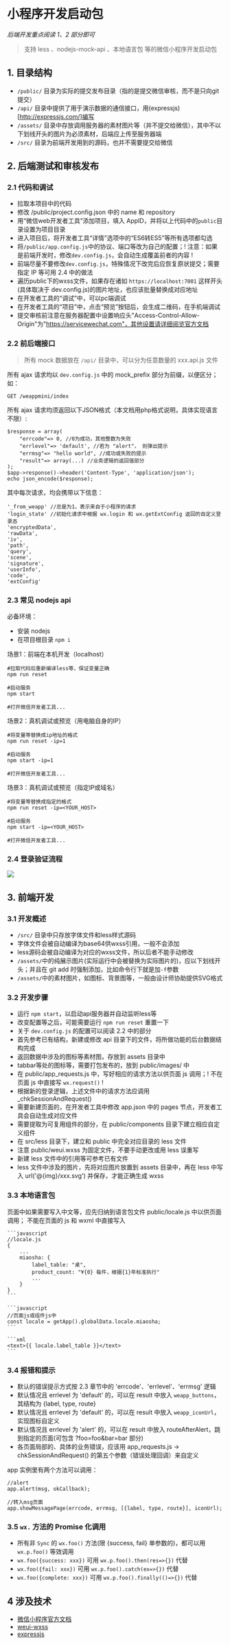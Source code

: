 # 小程序开发启动包

*后端开发重点阅读 1、2 部分即可*

> 支持 less 、nodejs-mock-api 、本地语言包 等的微信小程序开发启动包

## 1. 目录结构

- `/public/` 目录为实际的提交发布目录（指的是提交微信审核，而不是只向git提交）
- `/api/` 目录中提供了用于演示数据的通信接口，用(expressjs)[http://expressjs.com/]编写
- `/assets/` 目录中存放调用服务器的素材图片等（并不提交给微信），其中不以下划线开头的图片为必须素材，后端应上传至服务器端
- `/src/` 目录为前端开发用到的源码，也并不需要提交给微信

## 2. 后端测试和审核发布

### 2.1 代码和调试

- 拉取本项目中的代码
- 修改 /public/project.config.json 中的 name 和 repository
- 用“微信web开发者工具”添加项目，填入 AppID，并将以上代码中的`public`目录设置为项目目录
- 进入项目后，将开发者工具“详情”选项中的“ES6转ES5”等所有选项都勾选
- 将`/public/app.config.js`中的协议、端口等改为自己的配置；! 注意：如果是前端开发时，修改`dev.config.js`，会自动生成覆盖前者的内容 !
- 前端尽量不要修改`dev.config.js`，特殊情况下改完后应恢复原状提交；需要指定 IP 等可用 2.4 中的做法
- 遍历public下的wxss文件，如果存在诸如 `https://localhost:7001` 这样开头(具体取决于 dev.config.js)的图片地址，也应该批量替换成对应地址
- 在开发者工具的“调试”中，可以pc端调试
- 在开发者工具的“项目”中，点击“预览”按钮后，会生成二维码，在手机端调试
- 提交审核前注意在服务器配置中设置响应头"Access-Control-Allow-Origin"为"https://servicewechat.com"，其他设置请详细阅览官方文档

### 2.2 前后端接口

> 所有 mock 数据放在 `/api/` 目录中，可以分为任意数量的 xxx.api.js 文件

所有 ajax 请求均以 `dev.config.js` 中的 mock_prefix 部分为前缀，以便区分；如：

```
GET /weappmini/index
```

所有 ajax 请求均须返回以下JSON格式（本文档用php格式说明，具体实现语言不限）:

    $response = array(
        "errcode"=> 0, //0为成功，其他整数为失败
        "errlevel"=> 'default', //若为 "alert"， 则弹出提示
        "errmsg"=> "hello world", //成功或失败的提示
        "result"=> array(...) //业务逻辑的返回值部分
    );
    $app->response()->header('Content-Type', 'application/json');
    echo json_encode($response);

其中每次请求，均会携带以下信息：

```
'_from_weapp' //总是为1，表示来自于小程序的请求
'login_state' //初始化请求中根据 wx.login 和 wx.getExtConfig 返回的自定义登录态
'encryptedData',
'rawData',
'iv',
'path',
'query',
'scene',
'signature',
'userInfo',
'code',
'extConfig'
```

### 2.3 常见 nodejs api

必备环境：

- 安装 nodejs
- 在项目根目录 `npm i`

场景1：前端在本机开发（localhost）

```
#拉取代码后重新编译less等，保证变量正确
npm run reset

#启动服务
npm start

#打开微信开发者工具...
```

场景2：真机调试或预览（用电脑自身的IP）

```
#将变量等替换成ip地址的格式
npm run reset -ip=1

#启动服务
npm start -ip=1

#打开微信开发者工具...
```

场景3：真机调试或预览（指定IP或域名）

```
#将变量等替换成指定的格式
npm run reset -ip=<YOUR_HOST>

#启动服务
npm start -ip=<YOUR_HOST>

#打开微信开发者工具...
```

### 2.4 登录验证流程

![](login_logic.jpg)

## 3. 前端开发

### 3.1 开发概述

- `/src/` 目录中只存放字体文件和less样式源码
- 字体文件会被自动编译为base64供wxss引用，一般不会添加
- less源码会被自动编译为对应的wxss文件，所以后者不能手动修改
- `/assets/`中的纯展示图片(实际运行中会被替换为实际图片的)，应以下划线开头；并且在 git add 时强制添加，比如命令行下就是加`-f`参数
- `/assets/`中的素材图片，如图标、背景图等，一般由设计师协助提供SVG格式

### 3.2 开发步骤

- 运行 `npm start`，以启动api服务器并自动监听less等
- 改变配置等之后，可能需要运行 `npm run reset` 重置一下
- 关于 `dev.config.js` 的配置可以阅读 2.2 中的部分
- 首先参考已有结构，新建或修改 api 目录下的文件，将所做功能的后台数据结构完成
- 返回数据中涉及的图标等素材图，存放到 assets 目录中
- tabbar等处的图标等，需要打包发布的，放到 public/images/ 中
- 在 public/app_requests.js 中，写好相应的请求方法以供页面 js 调用；! 不在页面 js 中直接写 `wx.request()` !
- 根据新的登录逻辑，上述文件中的请求方法应调用 _chkSessionAndRequest()
- 需要新建页面的，在开发者工具中修改 app.json 中的 pages 节点，开发者工具会自动生成对应文件
- 需要提取为可复用组件的部分，在 public/components 目录下建立相应自定义组件
- 在 src/less 目录下，建立和 public 中完全对应目录的 less 文件
- 注意 public/weui.wxss 为固定文件，不要手动更改或用 less 误重写
- 新建 less 文件中的引用等可参考已有文件
- less 文件中涉及的图片，先将对应图片放置到 assets 目录中，再在 less 中写入 url('@{img}/xxx.svg') 并保存，才能正确生成 wxss

### 3.3 本地语言包

页面中如果需要写入中文等，应先归纳到语言包文件 public/locale.js 中以供页面调用； 
不能在页面的 js 和 wxml 中直接写入

    ```javascript
    //locale.js
    {
        ...
        miaosha: {
            label_table: "桌",
            product_count: "¥{0} 每件，根据{1}年标准执行"
            ...
        }
    }
    ```

    ```javascript
    //页面js或组件js中
    const locale = getApp().globalData.locale.miaosha;
    ```

    ```xml
    <text>{{ locale.label_table }}</text>
    ``` 

### 3.4 报错和提示

- 默认的错误提示方式按 2.3 章节中的 'errcode'、'errlevel'、'errmsg' 逻辑
- 默认情况且 errlevel 为 'default' 的，可以在 result 中放入 `weapp_buttons`，其结构为 {label, type, route}
- 默认情况且 errlevel 为 'default' 的，可以在 result 中放入 `weapp_iconUrl`，实现图标自定义
- 默认情况且 errlevel 为 'alert' 的，可以在 result 中放入 routeAfterAlert，跳到指定的页面(可包含 ?foo=foo&bar=bar 部分)
- 各页面局部的、具体的业务错误，应该用 app_requests.js -> chkSessionAndRequest() 的第五个参数（错误处理回调）来自定义

app 实例里有两个方法可以调用：

```
//alert
app.alert(msg, okCallback);
```

```
//转入msg页面
app.showMessagePage(errcode, errmsg, [{label, type, route}], iconUrl);
```

### 3.5 `wx.` 方法的 Promise 化调用

- 所有非 `Sync` 的 `wx.foo()` 方法(限 {success, fail} 单参数的)，都可以用 `wx.p.foo()` 等效调用
- `wx.foo({success: xxx})` 可用 `wx.p.foo().then(res=>{})` 代替
- `wx.foo({fail: xxx})` 可用 `wx.p.foo().catch(ex=>{})` 代替
- `wx.foo({complete: xxx})` 可用 `wx.p.foo().finally(()=>{})` 代替

## 4 涉及技术

- [微信小程序官方文档](https://mp.weixin.qq.com/debug/wxadoc/dev/)
- [weui-wxss](https://github.com/weui/weui-wxss/blob/master/README.md)
- [expressjs](http://expressjs.com/en/4x/api.html)
